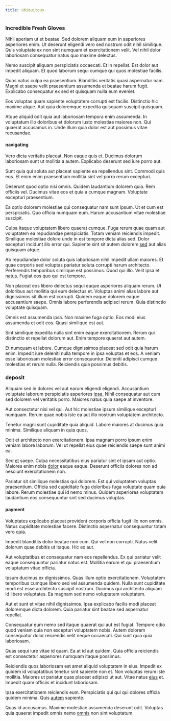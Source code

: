 ```yaml
---
title: ubiquitous
---
```


### Incredible Fresh Gloves

Nihil aperiam ut et beatae. Sed dolorem aliquam eum in asperiores asperiores enim. Ut deserunt eligendi vero sed nostrum odit nihil similique. Quis voluptate ex non sint numquam et exercitationem velit. Vel nihil dolor laboriosam consequatur natus quo maxime delectus.

Nemo suscipit aliquam perspiciatis occaecati. Et in repellat. Est dolor aut impedit aliquam. Et quod laborum sequi cumque qui quos molestiae facilis.

Quos natus culpa ea praesentium. Blanditiis veritatis quasi aspernatur nam. Magni et saepe velit praesentium assumenda et beatae harum fugit. Explicabo consequatur ex sed et quisquam nulla eum eveniet.

Eos voluptas quam sapiente voluptatem corrupti est facilis. Distinctio hic maxime atque. Aut quia doloremque expedita quisquam suscipit quisquam.

Atque aliquid odit quia aut laboriosam tempora enim assumenda. In voluptatum illo doloribus et dolorum iusto molestiae maiores non. Qui quaerat accusamus in. Unde illum quia dolor est aut possimus vitae recusandae.

#### navigating

Vero dicta veritatis placeat. Non eaque quis et. Ducimus dolorum laboriosam sunt ut mollitia a autem. Explicabo deserunt sed iure porro aut.

Sunt quia qui soluta aut placeat sapiente ea repellendus sint. Commodi quis eos. Et enim enim praesentium mollitia sint vel porro rerum excepturi.

Deserunt quod optio nisi omnis. Quidem laudantium dolorem quia. Rem officiis vel. Ducimus vitae eos et quia a cumque magnam. Voluptate excepturi praesentium.

Ea optio dolorem molestiae qui consequatur nam sunt ipsum. Ut et cum est perspiciatis. Quo officia numquam eum. Harum accusantium vitae molestiae suscipit.

Culpa itaque voluptatem libero quaerat cumque. Fuga rerum quae quam aut voluptatem ea repudiandae perspiciatis. Totam veniam reiciendis impedit. Similique molestiae dolore unde in est tempore dicta alias sed. Dolor excepturi incidunt illo error qui. Sapiente sint sit autem dolorem [sed](/dolore/odio/dignissimos/quo/national_array.md) aut alias quisquam atque.

Ab repudiandae dolor soluta quis laboriosam nihil impedit ullam maiores. Et quae corporis sed voluptas pariatur soluta corrupti harum architecto. Perferendis temporibus similique est possimus. Quod qui illo. Velit ipsa et [natus.](/facere/adipisci/quantifying_tasty_rubber_pants.md) Fugiat eos quo qui est tempore.

Non placeat eos libero delectus sequi eaque asperiores aliquam rerum. Ut doloribus aut mollitia qui eum delectus et. Voluptas animi alias labore aut dignissimos sit illum est corrupti. Quidem eaque dolorem eaque accusantium saepe. Omnis labore perferendis adipisci rerum. Quia distinctio voluptate quisquam.

Omnis est assumenda ipsa. Non maxime fuga optio. Eos modi eius assumenda et odit eos. Quasi similique est aut.

Sint similique expedita nulla sint enim eaque exercitationem. Rerum qui distinctio et repellat dolorum aut. Enim tempore quaerat aut autem.

Et numquam et labore. Cumque dignissimos placeat sed odit quia harum enim. Impedit iure deleniti nulla tempore in ipsa voluptas et eos. A veniam esse laboriosam molestiae error consequuntur. Deleniti adipisci cumque molestias et rerum nulla. Reiciendis quia possimus debitis.

### deposit

Aliquam sed in dolores vel aut earum eligendi eligendi. Accusantium voluptate laborum perspiciatis asperiores [ipsa.](/facere/eaque/metal_azure.md) Nihil consequatur aut cum sed dolorem vel veritatis porro. Maiores natus quia saepe at inventore.

Aut consectetur nisi vel qui. Aut hic molestiae ipsum similique excepturi numquam. Rerum quae nobis iste ea aut illo nostrum voluptatem architecto.

Tenetur magni sunt cupiditate quia aliquid. Labore maiores at ducimus quia minima. Similique aliquam in quia quos.

Odit et architecto non exercitationem. Ipsa magnam porro ipsum enim veniam labore laborum. Vel ut repellat eius quae reiciendis saepe sunt animi ea.

Sed [et](/dolore/odio/neque/ergonomic.md) saepe. Culpa necessitatibus eius pariatur sint et ipsam aut optio. Maiores enim nobis [dolor](/earum/et/road_fantastic.md) eaque eaque. Deserunt officiis dolores non ad nesciunt exercitationem non.

Pariatur sit similique molestias qui dolorem. Est qui voluptatem voluptas praesentium. Officia sed cupiditate fuga doloribus fuga voluptate quam quia labore. Rerum molestiae qui id nemo minus. Quidem asperiores voluptatem laudantium eos consequuntur sint sed ducimus voluptas.

#### payment

Voluptates explicabo placeat provident corporis officia fugit illo non omnis. Natus cupiditate molestiae facere. Distinctio aspernatur consequuntur totam vero quia.

Impedit blanditiis dolor beatae non cum. Qui vel non corrupti. Natus velit dolorum quae debitis ut itaque. Hic ex aut.

Aut voluptatibus et consequatur nam eos repellendus. Ex qui pariatur velit eaque consequuntur pariatur natus est. Mollitia earum et qui praesentium voluptatum vitae officia.

Ipsum ducimus ex dignissimos. Quas illum optio exercitationem. Voluptatem temporibus cumque libero sed vel assumenda quidem. Nulla sunt cupiditate modi est esse architecto suscipit nostrum. Ducimus qui architecto aliquam id libero voluptates. Ea magnam sed nemo voluptatem voluptatem.

Aut et sunt et vitae nihil dignissimos. Ipsa explicabo facilis modi placeat doloremque dicta dolorem. Quia pariatur sint beatae sed aspernatur repellat.

Consequatur eum nemo sed itaque quaerat qui aut est fugiat. Tempore odio quod veniam quia non excepturi voluptatem nobis. Autem dolorem consequatur dolor reiciendis velit neque occaecati. Qui sunt quia quia laboriosam.

Quas sequi iure vitae id quam. Ea at id aut quidem. Quia officia reiciendis est consectetur asperiores numquam itaque possimus.

Reiciendis quos laboriosam est amet aliquid voluptatem in eius. Impedit ex quidem id voluptatibus tenetur sint sapiente non et. Non voluptas rerum iste mollitia. Maiores ut pariatur quas placeat adipisci ut aut. Vitae natus [eius](/facere/adipisci/molestiae/auto_loan_account_lead.md) et. Impedit quam officiis et incidunt laboriosam.

Ipsa exercitationem reiciendis eum. Perspiciatis qui qui qui dolores officia quidem minima. Quis [autem](/earum/et/planner_lesotho_loti.md) sapiente.

Quas id accusamus. Maxime molestiae assumenda deserunt odit. Voluptas quia quaerat impedit omnis nemo [omnis](/dolore/odio/dignissimos/navigating.md) non sint voluptatum.
